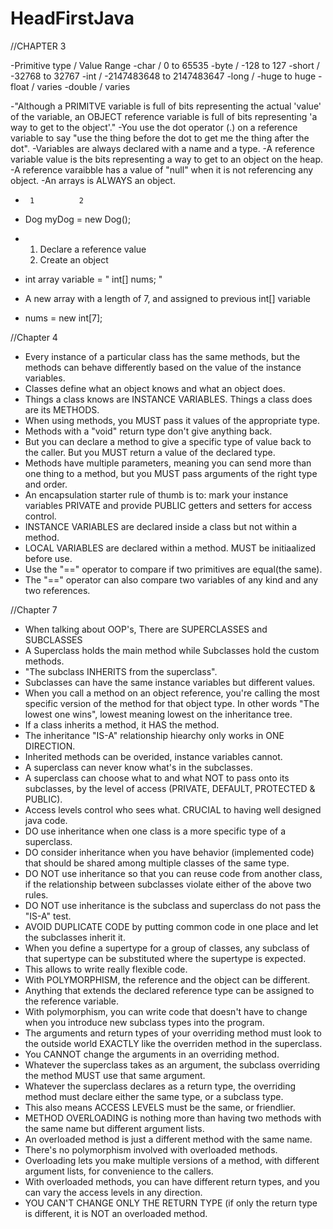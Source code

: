 # HeadFirstJava

//CHAPTER 3

  -Primitive type / Value Range
  -char / 0 to 65535
  -byte / -128 to 127
  -short / -32768 to 32767
  -int / -2147483648 to 2147483647
  -long / -huge to huge
  -float / varies
  -double / varies

  -"Although a PRIMITVE variable is full of bits representing the actual 'value' of the variable, an OBJECT reference variable is full of bits representing 'a way to get to the object'."
  -You use the dot operator (.) on a reference variable to say "use the thing before the dot to get me the thing after the dot".
  -Variables are always declared with a name and a type.
  -A reference variable value is the bits representing a way to get to an object on the heap.
  -A reference varaibble has a value of "null" when it is not referencing any object.
  -An arrays is ALWAYS an object.

  -      1          2
  -  Dog myDog = new Dog();
  - 1) Declare a reference value
    2) Create an object

       
  - int array variable = " int[] nums; "
  - A new array with a length of 7, and assigned to previous int[] variable
  - nums = new int[7];





//Chapter 4

- Every instance of a particular class has the same methods, but the methods can behave differently based on the value of the instance variables.
- Classes define what an object knows and what an object does.
- Things a class knows are INSTANCE VARIABLES. Things a class does are its METHODS.
- When using methods, you MUST pass it values of the appropriate type.
- Methods with a "void" return type don't give anything back.
- But you can declare a method to give a specific type of value back to the caller. But you MUST return a value of the declared type.
- Methods have multiple parameters, meaning you can send more than one thing to a method, but you MUST pass arguments of the right type and order.
- An encapsulation starter rule of thumb is to: mark your instance variables PRIVATE and provide PUBLIC getters and setters for access control.
- INSTANCE VARIABLES are declared inside a class but not within a method.
- LOCAL VARIABLES are declared within a method. MUST be initiaalized before use.
- Use the "==" operator to compare if two primitives are equal(the same).
- The "==" operator can also compare two variables of any kind and any two references.





//Chapter 7

- When talking about OOP's, There are SUPERCLASSES and SUBCLASSES
- A Superclass holds the main method while Subclasses hold the custom methods.
- "The subclass INHERITS from the superclass".
- Subclasses can have the same instance variables but different values.
- When you call a method on an object reference, you're calling the most specific version of the method for that object type. In other words "The lowest one wins", lowest meaning lowest on the inheritance tree.
- If a class inherits a method, it HAS the method.
- The inheritance "IS-A" relationship hiearchy only works in ONE DIRECTION.
- Inherited methods can be overided, instance variables cannot.
- A superclass can  never know what's in the subclasses.
- A superclass can choose what to and what NOT to pass onto its subclasses, by the level of access (PRIVATE, DEFAULT, PROTECTED & PUBLIC).
- Access levels control who sees what. CRUCIAL to having well designed java code.
- DO use inheritance when one class is a more specific type of a superclass.
- DO consider inheritance when you have behavior (implemented code) that should be shared among multiple classes of the same type.
- DO NOT use inheritance so that you can reuse code from another class, if the relationship between subclasses violate either of the above two rules.
- DO NOT use inheritance is the subclass and superclass do not pass the "IS-A" test.
- AVOID DUPLICATE CODE by putting common code in one place and let the subclasses inherit it.
- When you define a supertype for a group of classes, any subclass of that supertype can be substituted where the supertype is expected.
- This allows to write really flexible code.
- With POLYMORPHISM, the reference and the object can be different.
- Anything that extends the declared reference type can be assigned to the reference variable.
- With polymorphism, you can write code that doesn't have to change when you introduce new subclass types into the program.
- The arguments and return types of your overriding method must look to the outside world EXACTLY like the overriden method in the superclass.
- You CANNOT change the arguments in an overriding method.
- Whatever the superclass takes as an argument, the subclass overriding the method MUST use that same argument.
- Whatever the superclass declares as a return type, the overriding method must declare either the same type, or a subclass type.
- This also means ACCESS LEVELS must be the same, or friendlier.
- METHOD OVERLOADING is nothing more than having two methods with the same name but different argument lists.
- An overloaded method is just a different method with the same name.
- There's no polymorphism involved with overloaded methods.
- Overloading lets you make multiple versions of a method, with different argument lists, for convenience to the callers.
- With overloaded methods, you can have different return types, and you can vary the access levels in any direction.
- YOU CAN'T CHANGE ONLY THE RETURN TYPE (if only the return type is different, it is NOT an overloaded method. 













